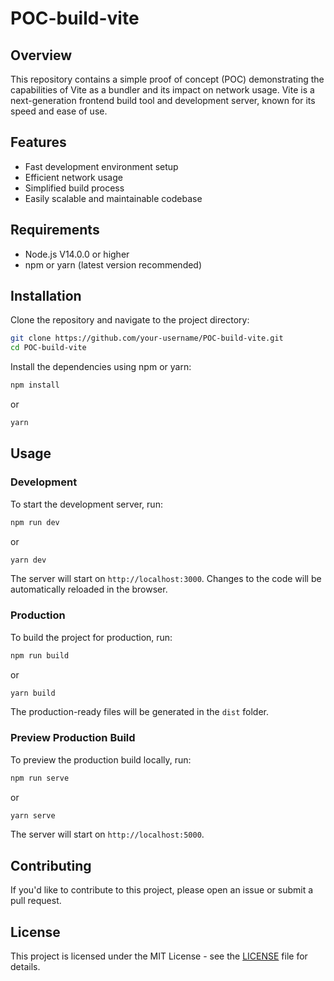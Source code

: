 # POC-build-vite

## Overview

This repository contains a simple proof of concept (POC) demonstrating the capabilities of Vite as a bundler and its impact on network usage. Vite is a next-generation frontend build tool and development server, known for its speed and ease of use.

## Features

- Fast development environment setup
- Efficient network usage
- Simplified build process
- Easily scalable and maintainable codebase

## Requirements

- Node.js V14.0.0 or higher
- npm or yarn (latest version recommended)

## Installation

Clone the repository and navigate to the project directory:

```bash
git clone https://github.com/your-username/POC-build-vite.git
cd POC-build-vite
```

Install the dependencies using npm or yarn:

```bash
npm install
```

or

```bash
yarn
```

## Usage

### Development

To start the development server, run:

```bash
npm run dev
```

or

```bash
yarn dev
```

The server will start on `http://localhost:3000`. Changes to the code will be automatically reloaded in the browser.

### Production

To build the project for production, run:

```bash
npm run build
```

or

```bash
yarn build
```

The production-ready files will be generated in the `dist` folder.

### Preview Production Build

To preview the production build locally, run:

```bash
npm run serve
```

or

```bash
yarn serve
```

The server will start on `http://localhost:5000`.

## Contributing

If you'd like to contribute to this project, please open an issue or submit a pull request.

## License

This project is licensed under the MIT License - see the [LICENSE](LICENSE) file for details.
